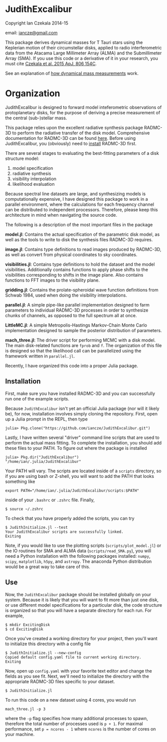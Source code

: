 JudithExcalibur
===============

Copyright Ian Czekala 2014-15

email: iancze@gmail.com

This package derives dynamical masses for T Tauri stars using the Keplerian motion of their circumstellar disks, applied to radio interferometric data from the Atacama Large Millimeter Array (ALMA) and the Submillimeter Array (SMA). If you use this code or a derivative of it in your research, you must cite [Czekala et al. 2015 ApJ, 806 154C](http://adsabs.harvard.edu/abs/2015ApJ...806..154C).

See an explanation of [how dynamical mass measurements](http://iancze.github.io/dynamical/) work.

# Organization

JudithExcalibur is designed to forward model inteferometric observations of protoplanetary disks, for the purpose of deriving a precise measurement of the central (sub-)stellar mass.

This package relies upon the excellent radiative synthesis package RADMC-3D to perform the radiative transfer of the disk model. Comprehensive documentation for RADMC-3D can be found [here](http://www.ita.uni-heidelberg.de/~dullemond/software/radmc-3d/). Before using JudithExcalibur, you (obviously) need to [install](http://www.ita.uni-heidelberg.de/~dullemond/software/radmc-3d/) RADMC-3D first.

There are several stages to evaluating the best-fitting parameters of a disk structure model:

1. model specification
2. radiative synthesis
3. visibility interpolation
4. likelihood evaluation

Because spectral line datasets are large, and synthesizing models is computationally expensive, I have designed this package to work in a parallel environment, where the calculations for each frequency channel can be distributed to independent processors. Therefore, please keep this architecture in mind when navigating the source code.

The following is a description of the most important files in the package

**model.jl**: Contains the actual specification of the parametric disk model, as well as the tools to write to disk the synthesis files RADMC-3D requires.

**image.jl**: Contains type definitions to read images produced by RADMC-3D, as well as convert from physical coordinates to sky coordinates.

**visibilities.jl**: Contains type definitions to hold the dataset and the model visibilities. Additionally contains functions to apply phase shifts to the visibilities corresponding to shifts in the image plane. Also contains functions to FFT images to the visibility plane.

**gridding.jl**: Contains the prolate-spheroidal wave function definitions from Schwab 1984, used when doing the visibility interpolations.

**parallel.jl**: A simple pipe-like parallel implementation designed to farm parameters to individual RADMC-3D processes in order to synthesize chunks of channels, as opposed to the full spectrum all at once.

**LittleMC.jl**: A simple Metropolis-Hastings Markov-Chain Monte Carlo implementation designed to sample the posterior distribution of parameters.

**mach_three.jl**: The driver script for performing MCMC with a disk model. The main disk-related functions are `fprob` and `f`. The organization of this file is designed so that the likelihood call can be parallelized using the framework written in `parallel.jl`.

Recently, I have organized this code into a proper Julia package.

## Installation

First, make sure you have installed RADMC-3D and you can successfully run one of the example scripts.

Because `JudithExcalibur` isn't yet an official Julia package (nor will it likely be), for now, installation involves simply cloning the repository. First, open up a Julia prompt in the REPL, then type

    julia> Pkg.clone("https://github.com/iancze/JudithExcalibur.git")

Lastly, I have written several "driver" command line scripts that are used to perform the actual mass fitting. To complete the installation, you should add these files to your PATH. To figure out where the package is installed

    julia> Pkg.dir("JudithExcalibur")
    "/home/ian/.julia/JudithExcalibur"

Your PATH will vary. The scripts are located inside of a `scripts` directory, so if you are using bash or Z-shell, you will want to add the PATH that looks something like

    export PATH="/home/ian/.julia/JudithExcalibur/scripts:$PATH"

inside of your `.bashrc` or `.zshrc` file. Finally,

    $ source ~/.zshrc

To check that you have properly added the scripts, you can try

    $ JudithInitialize.jl --test
    Your JudithExcalibur scripts are successfully linked.
    Exiting

Note, if you would like to use the plotting scripts (`scripts/plot_model.jl`) or the IO routines for SMA and ALMA data (`scripts/read_SMA.py`), you will need a Python installation with the following packages installed: `numpy`, `scipy`, `matplotlib`, `h5py`, and `astropy`. The anaconda Python distribution would be a great way to take care of this.

## Use

Now, the `JudithExcalibur` package should be installed globally on your system. Because it is likely that you will want to fit more than just one disk, or use different model specifications for a particular disk, the code structure is organized so that you will have a separate directory for each run. For example,

    $ mkdir ExcitingDisk
    $ cd ExcitingDisk

Once you've created a working directory for your project, then you'll want to initialize this directory with a config file

    $ JudithInitialize.jl --new-config
    Copied default config.yaml file to current working directory.
    Exiting

Now, open up `config.yaml` with your favorite text editor and change the fields as you see fit. Next, we'll need to initialize the directory with the appropriate RADMC-3D files specific to your dataset.

    $ JudithInitialize.jl

To run this code on a new dataset using 4 cores, you would run

    mach_three.jl -p 3

where the `-p` flag specifies how many additional processes to spawn, therefore the total number of processes used is `p + 1`. For maximal performance, set `p = ncores - 1` where `ncores` is the number of cores on your machine.
